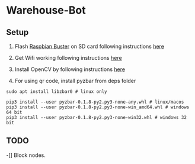 # Warehouse-Bot

## Setup
1. Flash [Raspbian Buster](https://www.raspberrypi.org/downloads/raspbian/) on SD card following instructions [here](https://www.raspberrypi.org/documentation/installation/installing-images/README.md)

2. Get Wifi working following instructions [here](https://www.electronicshub.org/setup-wifi-raspberry-pi-2-using-usb-dongle/)

3. Install OpenCV by following instructions [here](https://www.pyimagesearch.com/2019/09/16/install-opencv-4-on-raspberry-pi-4-and-raspbian-buster/)

4. For using qr code, install pyzbar from deps folder
```
sudo apt install libzbar0 # linux only

pip3 install --user pyzbar-0.1.8-py2.py3-none-any.whl # linux/macos
pip3 install --user pyzbar-0.1.8-py2.py3-none-win_amd64.whl # windows 64 bit
pip3 install --user pyzbar-0.1.8-py2.py3-none-win32.whl # windows 32 bit

```
## TODO

-[] Block nodes.